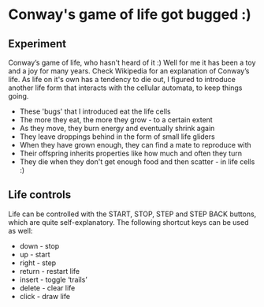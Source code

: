 # Conway's game of life got bugged :)

## Experiment
Conway&rsquo;s game of life, who hasn't heard of it :) Well for me it has been a toy and a joy for many years.
Check Wikipedia for an explanation of Conway&rsquo;s life. As life on it's own has a tendency to die out, I figured to introduce another life form that interacts with the cellular automata, to keep things going.
* These 'bugs' that I introduced eat the life cells
* The more they eat, the more they grow - to a certain extent
* As they move, they burn energy and eventually shrink again
* They leave droppings behind in the form of small life gliders
* When they have grown enough, they can find a mate to reproduce with
* Their offspring inherits properties like how much and often they turn
* They die when they don't get enough food and then scatter - in life cells :)

## Life controls
Life can be controlled with the START, STOP, STEP and STEP BACK buttons, which are quite self-explanatory.
The following shortcut keys can be used as well:
* down - stop
* up - start
* right - step
* return - restart life
* insert - toggle ‘trails’
* delete - clear life
* click - draw life